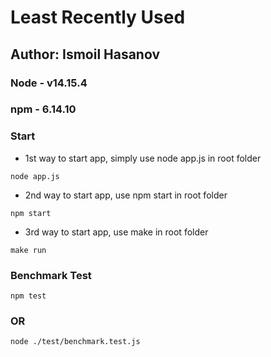 # Least Recently Used

## Author: Ismoil Hasanov

### Node - v14.15.4

### npm - 6.14.10

### Start

- 1st way to start app, simply use node app.js in root folder

```
node app.js
```

- 2nd way to start app, use npm start in root folder

```
npm start
```

- 3rd way to start app, use make in root folder

```
make run
```

### Benchmark Test

```
npm test
```

### OR

```
node ./test/benchmark.test.js
```
